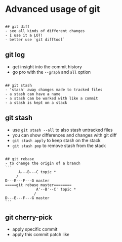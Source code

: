 Advanced usage of git
===

~~~

## git diff
- see all kinds of different changes
- I use it a LOT!
- better use `git difftool`

~~~

## git log
- get insight into the commit history
- go pro with the `--graph` and `all` option

~~~

## git stash
- 'stash' away changes made to tracked files
- a stash can have a name
- a stash can be worked with like a commit
- a stash is kept on a stack

~~~

## git stash
- use `git stash --all` to also stash untracked files
- you can show differences and changes with git diff
- `git stash apply` to keep stash on the stack
- `git stash pop` to remove stash from the stack

~~~

## git rebase
- to change the origin of a branch
```
      A---B---C topic *
     /
D---E---F---G master
=====git rebase master========
              A'--B'--C' topic *
             /
D---E---F---G master
```

~~~

## git cherry-pick
- apply specific commit
- apply this commit patch like
